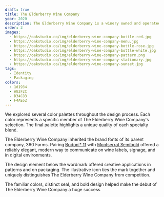 ```yaml
---
draft: true
title: The Elderberry Wine Company
year: 2020
description: The Elderberry Wine Company is a winery owned and operated by 360 Farms, who makes specialty wines for health-conscious moms and those who prefer natural alternatives to pharmaceutical products.
order: 3
images:
  - https://oakstudio.co/img/elderberry-wine-company-bottle-red.jpg
  - https://oakstudio.co/img/elderberry-wine-company-menu.jpg
  - https://oakstudio.co/img/elderberry-wine-company-bottle-rose.jpg
  - https://oakstudio.co/img/elderberry-wine-company-bottle-white.jpg
  - https://oakstudio.co/img/elderberry-wine-company-pattern.png
  - https://oakstudio.co/img/elderberry-wine-company-stationary.jpg
  - https://oakstudio.co/img/elderberry-wine-company-sunset.jpg
tags:
  - Identity
  - Packaging
colors:
  - 1d1934
  - A82F2C
  - D34C83
  - F4AE62
---
```


We explored several color palettes throughout the design process. Each color
represents a specific member of The Elderberry Wine Company's selection. The
final palette highlights a unique quality of each specialty blend.

The Elderberry Wine Company inherited the brand fonts of its parent company, 360
Farms. Pairing [Bodoni* 11](//indestructibletype.com/) with
[Montserrat Semibold](//fonts.google.com/specimen/Montserrat) offered a reliably
elegant, modern way to communicate on wine labels, signage, and in digital
environments.

The design element below the wordmark offered creative applications in patterns
and on packaging. The illustrative icon ties the mark together and uniquely
distinguishes The Elderberry Wine Company from competition.

The familiar colors, distinct seal, and bold design helped make the debut of The
Elderberry Wine Company a huge success.
